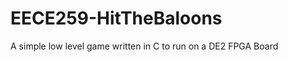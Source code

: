 EECE259-HitTheBaloons
=====================

A simple low level game written in C to run on a DE2 FPGA Board
